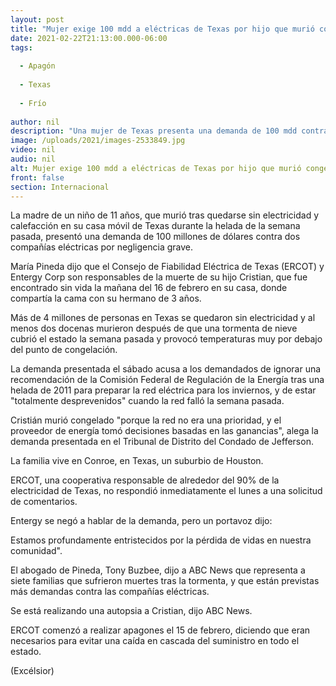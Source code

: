 ```yaml
---
layout: post
title: "Mujer exige 100 mdd a eléctricas de Texas por hijo que murió congelado"
date: 2021-02-22T21:13:00.000-06:00
tags:
  
  - Apagón
  
  - Texas
  
  - Frío
  
author: nil
description: "Una mujer de Texas presenta una demanda de 100 mdd contra dos compañías eléctricas por negligencia grave, a quienes culpa de la muerte por congelamiento de su hijo de 11 años"
image: /uploads/2021/images-2533849.jpg
video: nil
audio: nil
alt: Mujer exige 100 mdd a eléctricas de Texas por hijo que murió congelado
front: false
section: Internacional
---
```


La madre de un niño de 11 años, que murió tras quedarse sin electricidad y calefacción en su casa móvil de Texas durante la helada de la semana pasada, presentó una demanda de 100 millones de dólares contra dos compañías eléctricas por negligencia grave.

María Pineda dijo que el Consejo de Fiabilidad Eléctrica de Texas (ERCOT) y Entergy Corp son responsables de la muerte de su hijo Cristian, que fue encontrado sin vida la mañana del 16 de febrero en su casa, donde compartía la cama con su hermano de 3 años.

Más de 4 millones de personas en Texas se quedaron sin electricidad y al menos dos docenas murieron después de que una tormenta de nieve cubrió el estado la semana pasada y provocó temperaturas muy por debajo del punto de congelación.

La demanda presentada el sábado acusa a los demandados de ignorar una recomendación de la Comisión Federal de Regulación de la Energía tras una helada de 2011 para preparar la red eléctrica para los inviernos, y de estar "totalmente desprevenidos" cuando la red falló la semana pasada.

Cristián murió congelado "porque la red no era una prioridad, y el proveedor de energía tomó decisiones basadas en las ganancias", alega la demanda presentada en el Tribunal de Distrito del Condado de Jefferson.

La familia vive en Conroe, en Texas, un suburbio de Houston.

ERCOT, una cooperativa responsable de alrededor del 90% de la electricidad de Texas, no respondió inmediatamente el lunes a una solicitud de comentarios.

Entergy se negó a hablar de la demanda, pero un portavoz dijo:

Estamos profundamente entristecidos por la pérdida de vidas en nuestra comunidad".

El abogado de Pineda, Tony Buzbee, dijo a ABC News que representa a siete familias que sufrieron muertes tras la tormenta, y que están previstas más demandas contra las compañías eléctricas.

Se está realizando una autopsia a Cristian, dijo ABC News.

ERCOT comenzó a realizar apagones el 15 de febrero, diciendo que eran necesarios para evitar una caída en cascada del suministro en todo el estado.

(Excélsior)